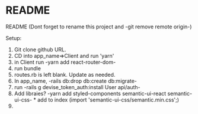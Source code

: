 # README

README
(Dont forget to rename this project and -git remove remote origin-)

Setup:
1) Git clone github URL.
2) CD into app_name=>Client and run 'yarn'
3) in Client run -yarn add react-router-dom-
4) run bundle
5) routes.rb is left blank. Update as needed. 
6) In app_name, -rails db:drop db:create db:migrate-
7) run -rails g devise_token_auth:install User api/auth-
8) Add libraies? -yarn add styled-components semantic-ui-react semantic-ui-css- * add to index (import 'semantic-ui-css/semantic.min.css';)
9)
